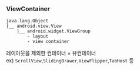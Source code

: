 ### ViewContainer
```
java.lang.Object
|__ android.view.View
	|__ android.widget.ViewGroup
		- layout
		- view container
```
레이아웃을 제외한 컨테이너 = 뷰컨테이너<br>
ex) `ScrollView`,`SlidingDrawer`,`ViewFlipper`,`TabHost` 등